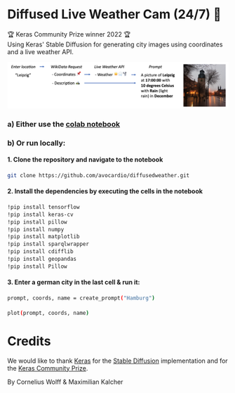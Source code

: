 # Diffused Live Weather Cam (24/7) 📍
🏆 Keras Community Prize winner 2022 🏆
<br />
Using Keras' Stable Diffusion for generating city images using coordinates and a live weather API. 

![Example](media/desc_light.png)

### a) Either use the [colab notebook](https://colab.research.google.com/drive/1irOU5eVUNFiOXXCkwgEBD4pzcdIbzCBs?usp=sharing)

### b) Or run locally:

#### 1. Clone the repository and navigate to the notebook
```bash
git clone https://github.com/avocardio/diffusedweather.git
```
#### 2. Install the dependencies by executing the cells in the notebook 
```bash
!pip install tensorflow
!pip install keras-cv
!pip install pillow
!pip install numpy
!pip install matplotlib
!pip install sparqlwrapper
!pip install cdifflib
!pip install geopandas
!pip install Pillow
```
#### 3. Enter a german city in the last cell & run it: 
```bash
prompt, coords, name = create_prompt("Hamburg")

plot(prompt, coords, name)
```

# Credits
We would like to thank [Keras](https://keras.io/) for the [Stable Diffusion](https://keras.io/guides/keras_cv/generate_images_with_stable_diffusion/) implementation and for the [Keras Community Prize](https://discuss.tensorflow.org/t/announcing-the-keras-community-prize-first-edition/13148/15).

By Cornelius Wolff & Maximilian Kalcher
